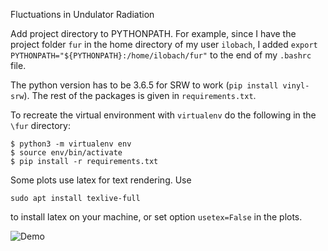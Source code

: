 Fluctuations in Undulator Radiation

Add project directory to PYTHONPATH. For example, since I have the project folder `fur` in the home directory of my user `ilobach`, I added 
`export PYTHONPATH="${PYTHONPATH}:/home/ilobach/fur"`
to the end of my `.bashrc` file.

The python version has to be 3.6.5 for SRW to work (`pip install vinyl-srw`). The rest of the packages is given in `requirements.txt`.

To recreate the virtual environment with `virtualenv` do the following in the `\fur` directory:
```
$ python3 -m virtualenv env
$ source env/bin/activate
$ pip install -r requirements.txt
```

Some plots use latex for text rendering. Use

```
sudo apt install texlive-full
```

to install latex on your machine, or set option `usetex=False` in the plots.

![Demo](demo.gif)

